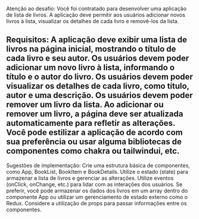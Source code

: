 Atenção ao desafio:
Você foi contratado para desenvolver uma aplicação de lista de livros. A aplicação deve permitir aos usuários adicionar novos livros à lista, visualizar os detalhes de cada livro e removê-los da lista.

Requisitos:
A aplicação deve exibir uma lista de livros na página inicial, mostrando o título de cada livro e seu autor.
Os usuários devem poder adicionar um novo livro à lista, informando o título e o autor do livro.
Os usuários devem poder visualizar os detalhes de cada livro, como título, autor e uma descrição.
Os usuários devem poder remover um livro da lista.
Ao adicionar ou remover um livro, a página deve ser atualizada automaticamente para refletir as alterações.
Você pode estilizar a aplicação de acordo com sua preferência ou usar alguma bibliotecas de componentes como chakra ou tailwindui, etc. 
------------------------------------------
Sugestões de implementação:
Crie uma estrutura básica de componentes, como App, BookList, BookItem e BookDetails.
Utilize o estado (state) para armazenar a lista de livros e gerenciar as alterações.
Utilize eventos (onClick, onChange, etc.) para lidar com as interações dos usuários.
Se preferir, você pode armazenar os dados dos livros em um array dentro do componente App ou utilizar um gerenciamento de estado externo como o Redux.
Considere a utilização de props para passar informações entre os componentes.